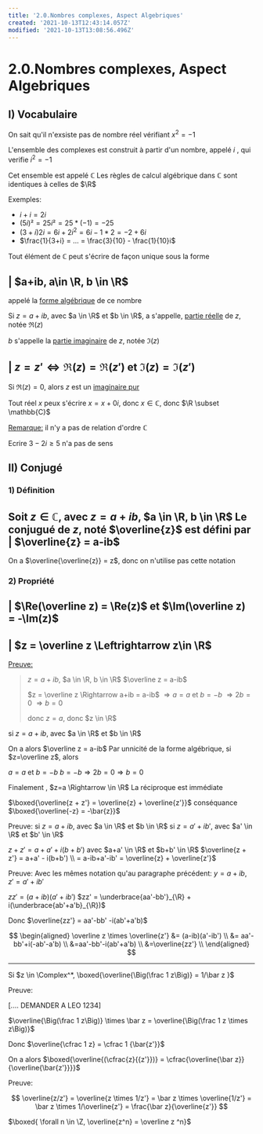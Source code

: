 ```yaml
---
title: '2.0.Nombres complexes, Aspect Algebriques'
created: '2021-10-13T12:43:14.057Z'
modified: '2021-10-13T13:08:56.496Z'
---
```


# 2.0.Nombres complexes, Aspect Algebriques

## I) Vocabulaire

On sait qu'il n'exsiste pas de nombre réel vérifiant $x^2=-1$

L'ensemble des complexes est construit à partir d'un nombre, appelé $i$ , qui verifie $i^2 = -1$

Cet ensemble est appelé $\mathbb{C}$ Les règles de calcul algébrique dans $\mathbb{C}$ sont identiques à celles de $\R$

Exemples:

- $i + i = 2i$
- $(5i)² = 25i² = 25*(-1) = -25$
- $(3+i)2i = 6i + 2i^2 = 6i-1*2 =-2+6i$
- $\frac{1}{3+i} = ... = \frac{3}{10} - \frac{1}{10}i$


Tout élément de $\mathbb{C}$ peut s'écrire  de façon unique sous la forme

| $a+ib, a\in \R, b \in \R$
---
appelé la <u>forme algébrique</u> de ce nombre

Si $z = a+ib$, avec $a \in \R$ et $b \in \R$, a s'appelle, <u>partie réelle</u> de $z$, notée $\Re(z)$

$b$ s'appelle la <u>partie imaginaire</u> de $z$, notée $\Im(z)$

| $z = z' \Leftrightarrow \Re(z) = \Re(z')$ et $\Im(z) = \Im(z')$
---

Si $\Re(z) = 0$, alors $z$ est un <u>imaginaire pur</u>

Tout réel $x$ peux s'écrire $x=x+0i$, donc $x \in \mathbb{C}$, donc $\R \subset \mathbb{C}$

<u>Remarque:</u> il n'y a pas de relation d'ordre $\mathbb{C}$

Ecrire $3 - 2i \geq 5$ n'a pas de sens

## II) Conjugé

### 1) Définition

Soit $z \in \mathbb C,$ avec $z = a+ib$, $a \in \R, b \in \R$
Le conjugué de $z$, noté $\overline{z}$ est défini par 
| $\overline{z} = a-ib$
---

On a $\overline{\overline{z}} = z$, donc on n'utilise pas cette notation

### 2) Propriété

| $\Re(\overline z) = \Re(z)$ et $\Im(\overline z) = -\Im(z)$
---

| $z = \overline z \Leftrightarrow z\in \R$
---

<u>Preuve:</u>
> 
> $z = a+ib$, $a \in \R, b \in \R$
> $\overline z = a-ib$
> 
> 
> $z = \overline z \Rightarrow a+ib = a-ib$
> $\Rightarrow a = a$ et $b = -b$
> $\Rightarrow 2b = 0$
> $\Rightarrow b = 0$
> 
> 
> 
> donc $z=a$, donc $z \in \R$

si $z = a+ib,$ avec $a \in \R$ et $b \in \R$

On a alors $\overline z = a-ib$
Par unnicité de la forme algébrique, si $z=\overline z$, alors

$a= a$ et $b = -b$
$b = -b \Rightarrow 2b = 0 \Rightarrow b = 0$

Finalement , $z=a \Rightarrow \in \R$
La réciproque est immédiate

$\boxed{\overline{z + z'} = \overline{z} + \overline{z'}}$ conséquance $\boxed{\overline{-z} = -\bar{z}}$

Preuve:
si $z = a+ib,$ avec $a \in \R$ et $b \in \R$
si $z = a'+ib',$ avec $a' \in \R$ et $b' \in \R$

$z + z' = a+a' + i(b+b')$ avec $a+a' \in \R$ et $b+b' \in \R$
$\overline{z + z'} = a+a' - i(b+b') \\ = a-ib+a'-ib' = \overline{z} + \overline{z'}$


Preuve:
Avec les mêmes notation qu'au paragraphe précédent: $y = a+ib, z'= a'+ib'$


$zz' = (a+ib)(a'+ib')$
$zz' = \underbrace{aa'-bb'}_{\R} + i(\underbrace{ab'+a'b}_{\R})$


Donc $\overline{zz'} = aa'-bb' -i(ab'+a'b)$

$$
\begin{aligned}
\overline z \times \overline{z'} &= (a-ib)(a'-ib') \\
&= aa'-bb'+i(-ab'-a'b) \\
&=aa'-bb'-i(ab'+a'b) \\
&=\overline{zz'} \\
\end{aligned}
$$

---

Si $z \in \Complex^*, \boxed{\overline{\Big(\frac 1 z\Big)} = 1/\bar z }$

Preuve:

[.... DEMANDER A LEO 1234]

$\overline{\Big(\frac 1 z\Big)} \times \bar z = \overline{\Big(\frac 1 z \times z\Big)}$

Donc $\overline{\cfrac 1 z} = \cfrac 1 {\bar{z'}}$

On a alors $\boxed{\overline{(\cfrac{z}{{z'}})} = \cfrac{\overline{\bar z}}{\overline{\bar{z'}}}}$

Preuve:

$$
\overline{z/z'} = \overline{z \times 1/z'} = \bar z \times \overline{1/z'} = \bar z \times 1/\overline{z'} = \frac{\bar z}{\overline{z'}}
$$

$\boxed{ \forall n \in \Z, \overline{z^n} = \overline z ^n}$
